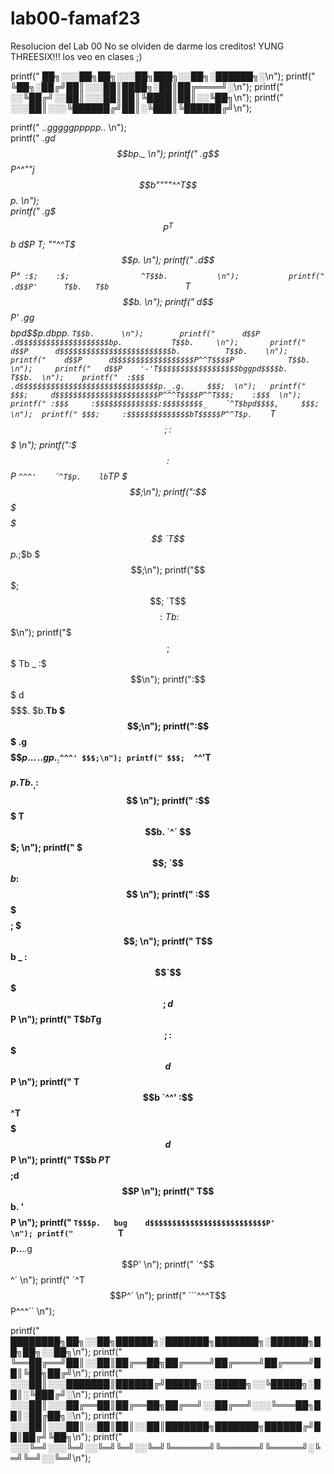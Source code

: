 # lab00-famaf23
Resolucion del Lab 00
No se olviden de darme los creditos! 
YUNG THREESIX!!! 
los veo en clases ;)


printf("          ██╗░░░██╗██╗░░░██╗███╗░░██╗░██████╗░\n");
printf("          ╚██╗░██╔╝██║░░░██║████╗░██║██╔════╝░\n");
printf("          ░░╚██╔╝░░██║░░░██║██║╚████║██║░░╚██╗\n");
printf("          ░░░██║░░░╚██████╔╝██║░╚███║╚██████╔╝\n");


printf("                       _..gggggppppp.._                       \n");                      
printf("                  _.gd$$$$$$$$$$$$$$$$$$bp._                  \n");                 
printf("               .g$$$$$$P^^""j$$b""""^^T$$$$$$p.               \n");               
printf("            .g$$$P^T$$b    d$P T;       ""^^T$$$p.            \n");            
printf("          .d$$P^`  :$;    :$;                ^T$$b.           \n");          
printf("        .d$$P'      T$b.   T$b                  `T$$b.        \n");        
printf("       d$$P'      .gg$$$$bpd$$$p.d$bpp.           `T$$b.      \n");       
printf("      d$$P      .d$$$$$$$$$$$$$$$$$$$$bp.           T$$b.     \n");      
printf("     d$$P      d$$$$$$$$$$$$$$$$$$$$$$$$$b.          T$$b.    \n");     
printf("    d$$P      d$$$$$$$$$$$$$$$$$$P^^T$$$$P            T$$b.   \n");    
printf("   d$$P    '-'T$$$$$$$$$$$$$$$$$$bggpd$$$$b.           T$$b.  \n");   
printf("  :$$$      .d$$$$$$$$$$$$$$$$$$$$$$$$$$$$$$$p._.g.     $$$;  \n");  
printf("  $$$;     d$$$$$$$$$$$$$$$$$$$$$$$P^^^T$$$$P^^T$$$;    :$$$  \n");  
printf(" :$$$     :$$$$$$$$$$$$$$:$$$$$$$$$_    ´^T$bpd$$$$,     $$$; \n"); 
printf(" $$$;     :$$$$$$$$$$$$$$bT$$$$$P^^T$p.    `T$$$$$$;     :$$$ \n");
printf(":$$$      :$$$$$$$$$$$$$$P `^^^'    ´^T$p.    lb`TP       $$$;\n");
printf(":$$$      $$$$$$$$$$$$$$$              `T$$p._;$b         $$$;\n");
printf("$$$;      $$$$$$$$$$$$$$;                `T$$$$:Tb        :$$$\n");
printf("$$$;      $$$$$$$$$$$$$$$                        Tb    _  :$$$\n");
printf(":$$$     d$$$$$$$$$$$$$$$.                        $b.__Tb $$$;\n");
printf(":$$$  .g$$$$$$$$$$$$$$$$$$$p...______...gp._      :$`^^^' $$$;\n");
printf(" $$$;  `^^'T$$$$$$$$$$$$$$$$$$$$$$$$$$$$$$$$$p.    Tb._, :$$$ \n");
printf(" :$$$       T$$$$$$$$$$$$$$$$$$$$$$$$$$$$$$$$$$b.   `^´  $$$; \n");
printf("  $$$;       `$$$$$$$$$$$$$$$$$$$$$$$$$$$$$$$$$$$b      :$$$  \n");
printf("  :$$$        $$$$$$$$$$$$$$$$$$$$$$$$$$$$$$$$$$$$;     $$$;  \n");
printf("   T$$b    _  :$$`$$$$$$$$$$$$$$$$$$$$$$$$$$$$$$$$$;   d$$P   \n");
printf("    T$$b   T$g$$; :$$$$$$$$$$$$$$$$$$$$$$$$$$$$$$$$$  d$$P    \n");
printf("     T$$b   `^^'  :$$ ^T$$$$$$$$$$$$$$$$$$$$$$$$$$$  d$$P     \n");
printf("      T$$b        $P     T$$$$$$$$$$$$$$$$$$$$$$$$$;d$$P      \n");
printf("       T$$b.      '       $$$$$$$$$$$$$$$$$$$$$$$$$$$$P       \n");
printf("        `T$$$p.   bug    d$$$$$$$$$$$$$$$$$$$$$$$$$$P'        \n");
printf("          `T$$$$p..__..g$$$$$$$$$$$$$$$$$$$$$$$$$$P'          \n");
printf("            ´^$$$$$$$$$$$$$$$$$$$$$$$$$$$$$$$$$$^´            \n");
printf("               ´^T$$$$$$$$$$$$$$$$$$$$$$$$$$P^´               \n");
printf("                   ```^^^T$$$$$$$$$$P^^^´´                    \n");

printf(" ████████╗██╗░░██╗██████╗░███████╗███████╗░██████╗██╗██╗░░██╗\n");
printf(" ╚══██╔══╝██║░░██║██╔══██╗██╔════╝██╔════╝██╔════╝██║╚██╗██╔╝\n");
printf(" ░░░██║░░░███████║██████╔╝█████╗░░█████╗░░╚█████╗░██║░╚███╔╝░\n");
printf(" ░░░██║░░░██╔══██║██╔══██╗██╔══╝░░██╔══╝░░░╚═══██╗██║░██╔██╗░\n");
printf(" ░░░██║░░░██║░░██║██║░░██║███████╗███████╗██████╔╝██║██╔╝╚██╗\n");
printf(" ░░░╚═╝░░░╚═╝░░╚═╝╚═╝░░╚═╝╚══════╝╚══════╝╚═════╝░╚═╝╚═╝░░╚═╝\n");
